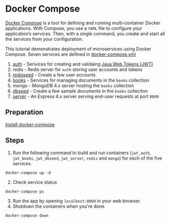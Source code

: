 # Docker Compose
[Docker Compose](https://docs.docker.com/compose/) is a tool for defining and running multi-container Docker applications. With Compose, you use a `YAML` file to configure your application’s services. Then, with a single command, you create and start all the services from your configuration.

This tutorial demonstrates deployment of microservices using Docker Compose.  Seven services are defined in [docker-compose.yml](docker-compose.yml)
1. [auth](auth/) - Serivices for creating and validaing [Java Web Tokens (JWT)](https://jwt.io)
1. redis - Redis server for `auth` storing user accounts and tokens
1. [redisseed](redisseed/) - Create a few user accounts
1. [books](books/) - Services for managing documents in the `books` collection
1. mongo - MongoDB 4.x server hosting the `books` collection
1. [dbseed](dbseed/) - Create a few sample documents in the `books` colleciton
1. [server](server/) - An Express 4.x server serving end-user requests at port `8099`

## Preparation
[Install docker-compose](https://docs.docker.com/compose/install/)

## Steps
1. Run the following command to build and run containers (`jwt_auth`, `jwt_books`, `jwt_dbseed`, `jwt_server`, `redis` and `mongo`) for each of the five services.
```
docker-compose up -d
```
2. Check service status
```
docker-compose ps
```
3. Run the app by opening `localhost:8099` in your web browser.
4. Shutdown the containers when you're done.
```
docker-compose down
```
